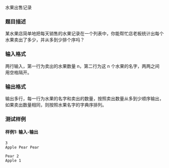 水果出售记录

### 题目描述

某水果店简单地把每天销售的水果记录在一个列表中，你能帮忙店老板统计出每个水果卖出了多少，并从多到少排个序吗？

### 输入格式

两行输入，第一行为卖出的水果数量 n，第二行为这 n 个水果的名字，两两之间用空格隔开。

### 输出格式

输出多行，每一行为水果的名字和卖出的数量，按照卖出数量从多到少顺序输出，如果卖出数量相同，则按照水果名字的字典序排列。

### 测试样例

#### 样例1: 输入-输出

```
3
Apple Pear Pear
```

```
Pear 2
Apple 1
```


